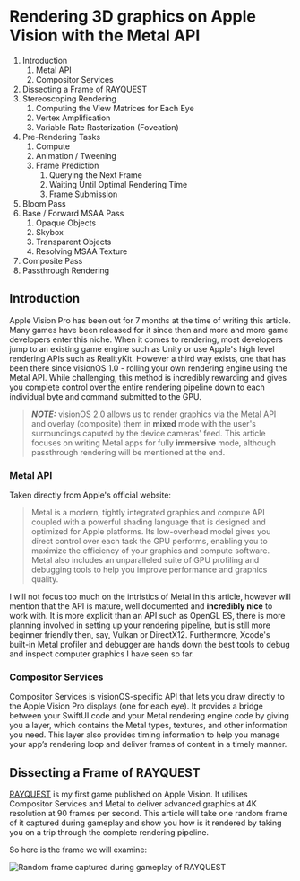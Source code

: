 # Rendering 3D graphics on Apple Vision with the Metal API

1. Introduction
   1. Metal API
   2. Compositor Services
2. Dissecting a Frame of RAYQUEST
3. Stereoscoping Rendering
   1. Computing the View Matrices for Each Eye
   2. Vertex Amplification
   3. Variable Rate Rasterization (Foveation)
4. Pre-Rendering Tasks
   1. Compute
   2. Animation / Tweening
   3. Frame Prediction
      1. Querying the Next Frame
      2. Waiting Until Optimal Rendering Time
      3. Frame Submission
5. Bloom Pass
6. Base / Forward MSAA Pass
   1. Opaque Objects
   2. Skybox
   3. Transparent Objects
   4. Resolving MSAA Texture
7. Composite Pass
8. Passthrough Rendering

## Introduction

Apple Vision Pro has been out for 7 months at the time of writing this article. Many games have been released for it since then and more and more game developers enter this niche. When it comes to rendering, most developers jump to an existing game engine such as Unity or use Apple's high level rendering APIs such as RealityKit. However a third way exists, one that has been there since visionOS 1.0 - rolling your own rendering engine using the Metal API. While challenging, this method is incredibly rewarding and gives you complete control over the entire rendering pipeline down to each individual byte and command submitted to the GPU.

> **_NOTE:_**  visionOS 2.0 allows us to render graphics via the Metal API and overlay (composite) them in **mixed** mode with the user's surroundings caputed by the device cameras' feed. This article focuses on writing Metal apps for fully **immersive** mode, although passthrough rendering will be mentioned at the end.

### Metal API

Taken directly from Apple's official website:

> Metal is a modern, tightly integrated graphics and compute API coupled with a powerful shading language that is designed and optimized for Apple platforms. Its low-overhead model gives you direct control over each task the GPU performs, enabling you to maximize the efficiency of your graphics and compute software. Metal also includes an unparalleled suite of GPU profiling and debugging tools to help you improve performance and graphics quality.

I will not focus too much on the intristics of Metal in this article, however will mention that the API is mature, well documented and **incredibly nice** to work with. It is more explicit than an API such as OpenGL ES, there is more planning involved in setting up your rendering pipeline, but is still more beginner friendly then, say, Vulkan or DirectX12. Furthermore, Xcode's built-in Metal profiler and debugger are hands down the best tools to debug and inspect computer graphics I have seen so far.

### Compositor Services

Compositor Services is visionOS-specific API that lets you draw directly to the Apple Vision Pro displays (one for each eye). It provides a bridge between your SwiftUI code and your Metal rendering engine code by giving you a layer, which contains the Metal types, textures, and other information you need. This layer also provides timing information to help you manage your app’s rendering loop and deliver frames of content in a timely manner.

## Dissecting a Frame of RAYQUEST

[RAYQUEST](https://rayquestgame.com/) is my first game published on Apple Vision. It utilises Compositor Services and Metal to deliver advanced graphics at 4K resolution at 90 frames per second. This article will take one random frame of it captured during gameplay and show you how is it rendered by taking you on a trip through the complete rendering pipeline.

So here is the frame we will examine:

![Random frame captured during gameplay of RAYQUEST](https://github.com/gnikoloff/rendering-on-apple-vision-with-metal-api/blob/master/rayquest-random-frame.png)



